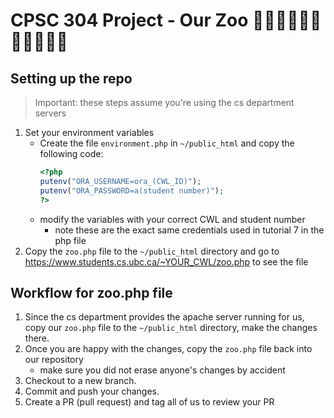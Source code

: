# CPSC 304 Project - Our Zoo 🐎🦄🦓🙉🦍🦁🦒🐨🐼🐢🦉

## Setting up the repo

> Important: these steps assume you're using the cs department servers

1. Set your environment variables
     - Create the file `environment.php` in `~/public_html` and copy the following code:
        ```php
        <?php
        putenv("ORA_USERNAME=ora_(CWL_ID)");
        putenv("ORA_PASSWORD=a(student number)");
        ?>
        ```
    - modify the variables with your correct CWL and student number
        -  note these are the exact same credentials used in tutorial 7 in the php file
2. Copy the `zoo.php` file to the `~/public_html` directory and go to https://www.students.cs.ubc.ca/~YOUR_CWL/zoo.php to see the file

## Workflow for zoo.php file

1. Since the cs department provides the apache server running for us, copy our `zoo.php` file to the `~/public_html` directory, make the changes there.
2. Once you are happy with the changes, copy the `zoo.php` file back into our repository
     - make sure you did not erase anyone's changes by accident
3. Checkout to a new branch.
4. Commit and push your changes.
5. Create a PR (pull request) and tag all of us to review your PR